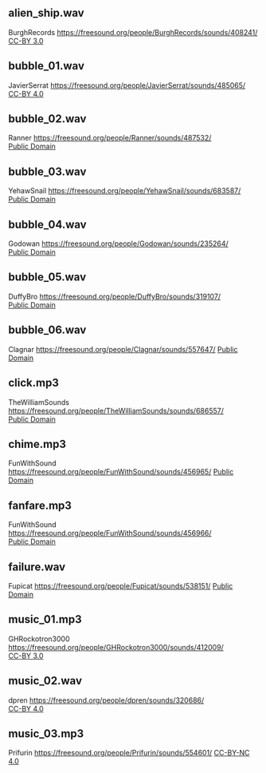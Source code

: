## alien_ship.wav
BurghRecords https://freesound.org/people/BurghRecords/sounds/408241/
[CC-BY 3.0](http://creativecommons.org/licenses/by/3.0/)

## bubble_01.wav
JavierSerrat https://freesound.org/people/JavierSerrat/sounds/485065/  
[CC-BY 4.0](https://creativecommons.org/licenses/by/4.0/)

## bubble_02.wav
Ranner https://freesound.org/people/Ranner/sounds/487532/  
[Public Domain](http://creativecommons.org/publicdomain/zero/1.0/)

## bubble_03.wav
YehawSnail https://freesound.org/people/YehawSnail/sounds/683587/  
[Public Domain](http://creativecommons.org/publicdomain/zero/1.0/)

## bubble_04.wav
Godowan https://freesound.org/people/Godowan/sounds/235264/  
[Public Domain](http://creativecommons.org/publicdomain/zero/1.0/)

## bubble_05.wav
DuffyBro https://freesound.org/people/DuffyBro/sounds/319107/  
[Public Domain](http://creativecommons.org/publicdomain/zero/1.0/)

## bubble_06.wav
Clagnar https://freesound.org/people/Clagnar/sounds/557647/
[Public Domain](http://creativecommons.org/publicdomain/zero/1.0/)

## click.mp3
TheWilliamSounds https://freesound.org/people/TheWilliamSounds/sounds/686557/  
[Public Domain](http://creativecommons.org/publicdomain/zero/1.0/)

## chime.mp3
FunWithSound https://freesound.org/people/FunWithSound/sounds/456965/
[Public Domain](http://creativecommons.org/publicdomain/zero/1.0/)

## fanfare.mp3
FunWithSound https://freesound.org/people/FunWithSound/sounds/456966/  
[Public Domain](http://creativecommons.org/publicdomain/zero/1.0/)

## failure.wav
Fupicat https://freesound.org/people/Fupicat/sounds/538151/
[Public Domain](http://creativecommons.org/publicdomain/zero/1.0/)

## music_01.mp3
GHRockotron3000 https://freesound.org/people/GHRockotron3000/sounds/412009/  
[CC-BY 3.0](http://creativecommons.org/licenses/by/3.0/)

## music_02.wav
dpren https://freesound.org/people/dpren/sounds/320686/  
[CC-BY 4.0](http://creativecommons.org/licenses/by/4.0/)

## music_03.mp3
Prifurin https://freesound.org/people/Prifurin/sounds/554601/
[CC-BY-NC 4.0](https://creativecommons.org/licenses/by-nc/4.0/)
